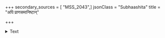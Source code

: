 +++
secondary_sources = [ "MSS_2043",]
jsonClass = "Subhaashita"
title = "अपि प्राणसमानिष्टान्"

+++

<details><summary>Text</summary>

अपि प्राणसमानिष्टान् पालितांल्लालितानपि।  
भृत्यान् युद्धे समुत्पन्ने पश्येच्छुष्कमिवेन्धनम्॥
</details>
